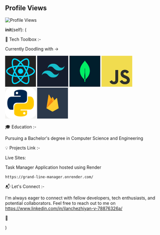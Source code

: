 ## Profile Views

![Profile Views](https://komarev.com/ghpvc/?username=Ilanchz&label=Profile_View_Count)

__init__(self):
(

🚀 Tech Toolbox :-

Currently Doodling with ->

![React Logo](logos/react_logo.png) ![Tailwind CSS Logo](logos/tailwind.jpg)
![MongoDB Logo](logos/mongo.jpg) ![Javascript Logo](logos/javascript.jpg)
![Python Logo](logos/python.jpg) ![Firebase logo](logos/firebase.png)
  

🎓 Education :-
  
  Pursuing a Bachelor's degree in Computer Science and Engineering
  
💡 Projects Link :-

  Live Sites:
  
  Task Manager Application hosted using Render
  
    https://grand-line-manager.onrender.com/


📬 Let's Connect :-

I'm always eager to connect with fellow developers, tech enthusiasts, and potential collaborators. 
Feel free to reach out to me on
https://www.linkedin.com/in/ilanchezhiyan-v-78876326a/

🌟


)
